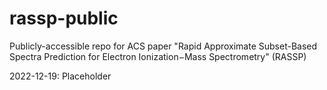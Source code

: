 # rassp-public
Publicly-accessible repo for ACS paper "Rapid Approximate Subset-Based Spectra Prediction for Electron Ionization−Mass Spectrometry" (RASSP)

2022-12-19: Placeholder
